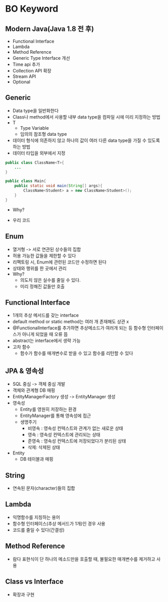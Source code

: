 # BO Keyword

## Modern Java(Java 1.8 전 후)
- Functional Interface
- Lambda
- Method Reference
- Generic Type Interface 개선
- Time api 추가
- Collection API 확장
- Stream API
- Optional
## Generic
- Data type을 일반화한다
- Class나 method에서 사용할 내부 data type을 컴파일 시에 미리 지정하는 방법
- T
    - Type Variable
    - 임의의 참조형 data type
- 데이터 형식에 의존하지 않고 하나의 값이 여러 다른 data type을 가질 수 있도록 하는 방법
- 데이터 타입을 외부에서 지정
```java
public class ClassName<T>{
    ...
}

public class Main{
    public static void main(String[] args){
        ClassName<Student> a = new ClassName<Student>();
    }
}

```
- Why?

- 우리 코드

## Enum
- 열거형 -> 서로 연관된 상수들의 집합
- 허용 가능한 값들을 제한할 수 있다
- 리팩토링 시, Enum에 관련된 코드만 수정하면 된다
- 상태와 행위를 한 곳에서 관리
- Why?
    - 의도치 않은 실수를 줄일 수 있다.
    - 미리 정해진 값들만 호출
## Functional Interface
- 1개의 추상 메서드를 갖는 interface
- default method or static method는 여러 개 존재해도 상관 x
- @FunctionalInterface를 추가하면 추상메소드가 여러개 되는 등 함수형 인터페이스가 아니게 되었을 때 오류 뜸
- abstract는 interface에서 생략 가능
- 고차 함수
    - 함수가 함수를 매개변수로 받을 수 있고 함수를 리턴할 수 있다


## JPA & 영속성
- SQL 중심 -> 객체 중심 개발
- 객체와 관계형 DB 매핑
- EntityManagerFactory 생성 -> EntityManager 생성
- 영속성
    - Entity를 영원히 저장하는 환경
    - EntityManager를 통해 영속성에 접근
    - 생명주기
        - 비영속 : 영속성 컨텍스트와 관계가 없는 새로운 상태
        - 영속 : 영속성 컨텍스트에 관리되는 상태
        - 준영속 : 영속성 컨텍스트에 저장되었다가 분리된 상태
        - 삭제: 삭제된 상태
- Entity
    - DB 테이블과 매핑

## String
- 연속된 문자(character)들의 집합

## Lambda
- 익명함수를 지칭하는 용어
- 함수형 인터페이스(추상 메서드가 1개)인 경우 사용
- 코드를 줄일 수 있다(간결성)


## Method Reference
- 람다 표현식이 단 하나의 메소드만을 호출할 때, 불필요한 매개변수를 제거하고 사용

## Class vs Interface
- 확장과 구현